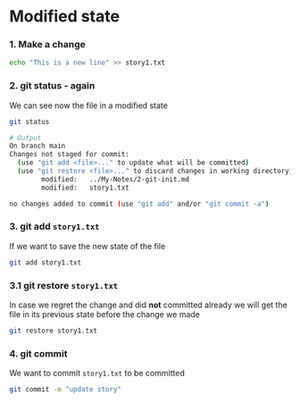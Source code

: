 # Modified state

### 1. Make a change

```bash
echo "This is a new line" >> story1.txt
```

### 2. git status - again

We can see now the file in a modified state

```bash
git status

# Output
On branch main
Changes not staged for commit:
  (use "git add <file>..." to update what will be committed)
  (use "git restore <file>..." to discard changes in working directory)
        modified:   ../My-Notes/2-git-init.md
        modified:   story1.txt

no changes added to commit (use "git add" and/or "git commit -a")
```

### 3. git add `story1.txt`

If we want to save the new state of the file

```bash
git add story1.txt
```

### 3.1 git restore `story1.txt`

In case we regret the change and did **not** committed already we will get the file in its previous state before the change we made

```bash
git restore story1.txt
```

### 4. git commit

We want to commit `story1.txt` to be committed

```bash
git commit -m "update story"
```
